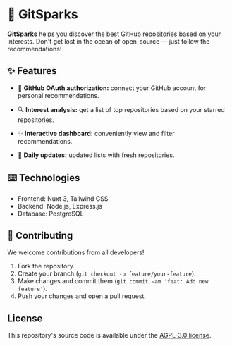 # 🎉 GitSparks

**GitSparks** helps you discover the best GitHub repositories based on your interests. Don't get lost in the ocean of open-source — just follow the recommendations!

## ✨ Features

+ 🌟 **GitHub OAuth authorization:** connect your GitHub account for personal recommendations.

+ 🔍 **Interest analysis:** get a list of top repositories based on your starred repositories.

+ ✨ **Interactive dashboard:** conveniently view and filter recommendations.

+ 🔄 **Daily updates:** updated lists with fresh repositories.

## ⌨️ Technologies

+ Frontend: Nuxt 3, Tailwind CSS
+ Backend: Node.js, Express.js
+ Database: PostgreSQL

## 🤝 Contributing

We welcome contributions from all developers!

1. Fork the repository.
2. Create your branch (```git checkout -b feature/your-feature```).
3. Make changes and commit them (```git commit -am 'feat: Add new feature'```).
4. Push your changes and open a pull request.

## License

This repository's source code is available under the [AGPL-3.0 license](LICENSE).